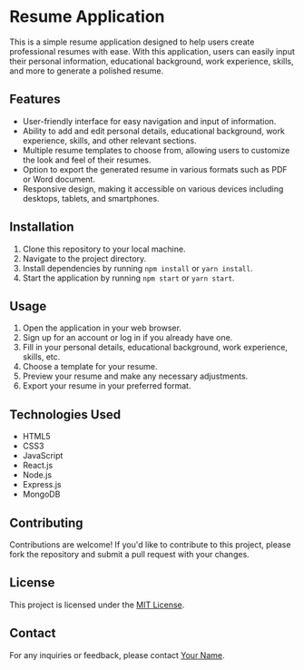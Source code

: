 # Resume Application

This is a simple resume application designed to help users create professional resumes with ease. With this application, users can easily input their personal information, educational background, work experience, skills, and more to generate a polished resume.

## Features

- User-friendly interface for easy navigation and input of information.
- Ability to add and edit personal details, educational background, work experience, skills, and other relevant sections.
- Multiple resume templates to choose from, allowing users to customize the look and feel of their resumes.
- Option to export the generated resume in various formats such as PDF or Word document.
- Responsive design, making it accessible on various devices including desktops, tablets, and smartphones.

## Installation

1. Clone this repository to your local machine.
2. Navigate to the project directory.
3. Install dependencies by running `npm install` or `yarn install`.
4. Start the application by running `npm start` or `yarn start`.

## Usage

1. Open the application in your web browser.
2. Sign up for an account or log in if you already have one.
3. Fill in your personal details, educational background, work experience, skills, etc.
4. Choose a template for your resume.
5. Preview your resume and make any necessary adjustments.
6. Export your resume in your preferred format.

## Technologies Used

- HTML5
- CSS3
- JavaScript
- React.js
- Node.js
- Express.js
- MongoDB

## Contributing

Contributions are welcome! If you'd like to contribute to this project, please fork the repository and submit a pull request with your changes.

## License

This project is licensed under the [MIT License](LICENSE).

## Contact

For any inquiries or feedback, please contact [Your Name](mailto:parthvora1860@gmail.com).

